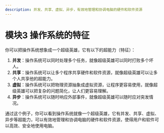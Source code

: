 ```yaml
---
description: 并发、共享、虚拟、异步，有效地管理和协调电脑的硬件和软件资源
---
```


# 模块3 操作系统的特征

你可以把操作系统想象成一个超级英雄，它有以下的超能力（特征）：

1. **并发**：操作系统可以同时处理多个任务，就像超级英雄可以同时打败多个坏人。
2. **共享**：操作系统可以让多个程序共享硬件和软件资源，就像超级英雄可以让多个人共享他的超能力。
3. **虚拟**：操作系统可以把物理资源抽象成虚拟资源，让程序更容易使用，就像超级英雄可以把复杂的问题简化，让人们更容易理解。
4. **异步**：操作系统可以随时响应外部事件，就像超级英雄可以随时应对突发情况。

通过这个例子，你可以看到操作系统就像一个超级英雄，它有并发、共享、虚拟、异步等超能力，可以有效地管理和协调电脑的硬件和软件资源，使得用户和软件可以高效、安全地使用电脑。
